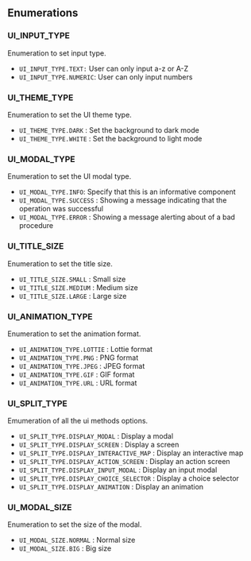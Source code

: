 ## Enumerations

### UI_INPUT_TYPE

Enumeration to set input type.

* `UI_INPUT_TYPE.TEXT:` User can only input a-z or A-Z
* `UI_INPUT_TYPE.NUMERIC`: User can only input numbers

### UI_THEME_TYPE

Enumeration to set the UI theme type.

* `UI_THEME_TYPE.DARK` : Set the background to dark mode
* `UI_THEME_TYPE.WHITE` : Set the background to light mode

### UI_MODAL_TYPE

 Enumeration to set the UI modal type.

* `UI_MODAL_TYPE.INFO`: Specify that this is an informative component
* `UI_MODAL_TYPE.SUCCESS` : Showing a message indicating that the operation was successful
* `UI_MODAL_TYPE.ERROR` : Showing a message alerting about of a bad procedure

### UI_TITLE_SIZE

Enumeration to set the title size.

* `UI_TITLE_SIZE.SMALL` : Small size
* `UI_TITLE_SIZE.MEDIUM` : Medium size
* `UI_TITLE_SIZE.LARGE` : Large size

### UI_ANIMATION_TYPE

Enumeration to set the animation format.

* `UI_ANIMATION_TYPE.LOTTIE` : Lottie format
* `UI_ANIMATION_TYPE.PNG` : PNG format
* `UI_ANIMATION_TYPE.JPEG` : JPEG format
* `UI_ANIMATION_TYPE.GIF` : GIF format
* `UI_ANIMATION_TYPE.URL` : URL format

### UI_SPLIT_TYPE

Emumeration of all the ui methods options.

* `UI_SPLIT_TYPE.DISPLAY_MODAL` : Display a modal
* `UI_SPLIT_TYPE.DISPLAY_SCREEN` : Display a screen
* `UI_SPLIT_TYPE.DISPLAY_INTERACTIVE_MAP` : Display an interactive map
* `UI_SPLIT_TYPE.DISPLAY_ACTION_SCREEN` : Display an action screen
* `UI_SPLIT_TYPE.DISPLAY_INPUT_MODAL` : Display an input modal
* `UI_SPLIT_TYPE.DISPLAY_CHOICE_SELECTOR` : Display a choice selector
* `UI_SPLIT_TYPE.DISPLAY_ANIMATION` : Display an animation

### UI_MODAL_SIZE

Enumeration to set the size of the modal.

* `UI_MODAL_SIZE.NORMAL` : Normal size
* `UI_MODAL_SIZE.BIG` : Big size
